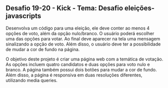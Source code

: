 ## Desafio 19-20 - Kick - Tema: Desafio eleições-javascripts

Desenvolva um código para uma eleição, ele deve conter ao menos 4 opções de voto, além da opção nulo/branco.
O usuário poderá escolher uma das opções para votar.
Ao final deve aparecer na tela uma mensagem sinalizando a opção de voto. Além disso, o usuário deve ter a possibilidade de mudar a cor de fundo na página.

O objetivo deste projeto é criar uma página web com a temática de votação. As opções incluem quatro candidatos e duas opções para voto nulo e branco. A página também possui dois botões para mudar a cor de fundo. Além disso, a página é responsiva em duas resoluções diferentes, utilizando media queries.
